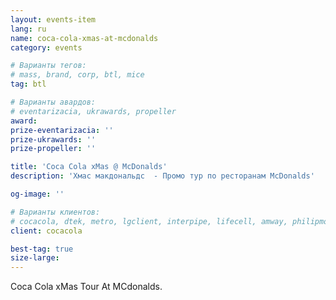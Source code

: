 ```yaml
---
layout: events-item
lang: ru
name: coca-cola-xmas-at-mcdonalds
category: events

# Варианты тегов:
# mass, brand, corp, btl, mice
tag: btl

# Варианты авардов:
# eventarizacia, ukrawards, propeller
award: 
prize-eventarizacia: ''
prize-ukrawards: ''
prize-propeller: ''

title: 'Coca Cola xMas @ McDonalds'
description: 'Хмас макдональдс  - Промо тур по ресторанам McDonalds'

og-image: ''

# Варианты клиентов:
# cocacola, dtek, metro, lgclient, interpipe, lifecell, amway, philipmorris, olymp, maristela, udp, top, zefir, unicef, wog, sebbank, niko, nemiroff, maxim, velykakyshenia, marieclaire, chervonenkoracing, burn, altis, mts, prime, seppala, lifeclient, pekingduck,
client: cocacola

best-tag: true
size-large: 
---
```


Coca Cola xMas Tour At MCdonalds.

